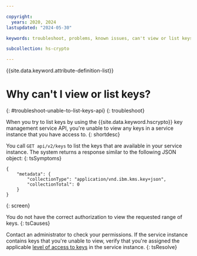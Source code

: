 ```yaml
---

copyright:
  years: 2020, 2024
lastupdated: "2024-05-30"

keywords: troubleshoot, problems, known issues, can't view or list keys

subcollection: hs-crypto

---
```


{{site.data.keyword.attribute-definition-list}}




# Why can't I view or list keys?
{: #troubleshoot-unable-to-list-keys-api}
{: troubleshoot}

When you try to list keys by using the {{site.data.keyword.hscrypto}} key management service API, you're unable to view any keys in a service instance that you have access to.
{: shortdesc}

You call `GET api/v2/keys` to list the keys that are available in your service instance. The system returns a response similar to the following JSON object:
{: tsSymptoms}

```
{
    "metadata": {
        "collectionType": "application/vnd.ibm.kms.key+json",
        "collectionTotal": 0
    }
}
```
{: screen}

You do not have the correct authorization to view the requested range of keys.
{: tsCauses}

Contact an administrator to check your permissions. If the service instance contains keys that you're unable to view, verify that you're assigned the applicable [level of access to keys](/docs/hs-crypto?topic=hs-crypto-grant-access-keys) in the service instance.
{: tsResolve}
